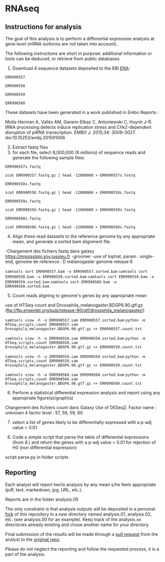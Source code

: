 # RNAseq

## Instructions for analysis

The goal of this analysis is to perform a differential expression analysis at gene level (mRNA isoforms are *not* taken into account).

The following instructions are short in purpose: additional information or tools can be deduced, or retrieve from public databases. 

1. Download 4 sequence datasets deposited to the EBI [ENA](http://www.ebi.ac.uk/ena):

 `ERR990557`
    
 `ERR990558`
    
 `ERR990559`
    
 `ERR990560`
 
These datasets have been generated in a work published in Embo Reports :

Molla-Herman A, Vallés AM, Ganem-Elbaz C, Antoniewski C, Huynh J-R. tRNA processing defects induce replication stress and Chk2-dependent disruption of piRNA transcription. EMBO J. 2015;34: 3009–3027. doi:10.15252/embj.201591006

2. Extract fastq files
3. for each file, select 8,000,000 (8 millions) of sequence reads and generate the following sample files:

 `ERR990557s.fastq`

`zcat ERR990557.fastq.gz | head -12000000 > ERR990557s.fastq`
    
 `ERR990558s.fastq`

`zcat ERR990558.fastq.gz | head -12000000 > ERR990558s.fastq`
    
 `ERR990559s.fastq`

`zcat ERR990559.fastq.gz | head -12000000 > ERR990559s.fastq`
    
 `ERR990560s.fastq`

`zcat ERR990560.fastq.gz | head -12000000 > ERR990560s.fastq`


4. Align these read datasets to the reference genome by any appropriate mean, and generate a sorted bam alignment file.


-Chargement des fichiers fastq dans galaxy  https://mississippi.snv.jussieu.fr
-groomer
-use of tophat, param : single-end,  genome de reference : D melanogaster genome release 6

`samtools sort ERR990557.bam -o ERR990557.sorted.bam`
`samtools sort ERR990558.bam -o ERR990558.sorted.bam`
`samtools sort ERR990559.bam -o ERR990559.sorted.bam`
`samtools sort ERR990560.bam -o ERR990560.sorted.bam`
 

5. Count reads aligning to genome's genes by any appropriate mean

use of HTSeq-count and Drosophila_melanogaster.BDGP6.90.gtf.gz 
(ftp://ftp.ensembl.org/pub/release-90/gtf/drosophila_melanogaster/)

`samtools view -h -o ERR990557.sam ERR990557.sorted.bam`
`python -m HTSeq.scripts.count ERR990557.sam Drosophila_melanogaster.BDGP6.90.gtf.gz >> ERR990557.count.txt`

`samtools view -h -o ERR990558.sam ERR990558.sorted.bam`
`python -m HTSeq.scripts.count ERR990558.sam Drosophila_melanogaster.BDGP6.90.gtf.gz >> ERR990558.count.txt`

`samtools view -h -o ERR990559.sam ERR990559.sorted.bam`
`python -m HTSeq.scripts.count ERR990559.sam Drosophila_melanogaster.BDGP6.90.gtf.gz >> ERR990559.count.txt`

`samtools view -h -o ERR990560.sam ERR990560.sorted.bam`
`python -m HTSeq.scripts.count ERR990560.sam Drosophila_melanogaster.BDGP6.90.gtf.gz >> ERR990560.count.txt`


6. Perform a statistical differential expression analysis and report using any appropriate figure(s)/graph(s)


Chargement des fichiers count dans Galaxy
Use of DESeq2. Factor name : unknown
	       4 factor level : 57, 58, 59, 60. 

7. select a list of genes likely to be differentially expressed with a p-adj value < 0.01

8. Code a simple script that parse the table of differential expressions (from *6.*) and return the genes with a p-adj value < 0.01 for rejection of H0 (non differential expression)

script parse.py in folder scripts

## Reporting

Each analyst will report her/is analysis by any mean s/he feels appropriate (pdf, text, markedown, jpg, URL, etc.).

Reports are in the folder analysis.05

The only constraint is that analysis outputs will be deposited in a personal [fork](https://help.github.com/articles/fork-a-repo/) of this repository in a *new* directory named analysis.01, analysis.02, etc. (see analysis.00 for an example). Keep track of the analysis.xx directories already existing and chose another name for your directory.

Final submission of the results will be made through a [pull request](https://help.github.com/articles/creating-a-pull-request/) from the analyst to the [original repo](https://github.com/drosofff/RNAseq.git).

Please do not neglect the reporting and follow the requested process, it is a part of the analysis.
